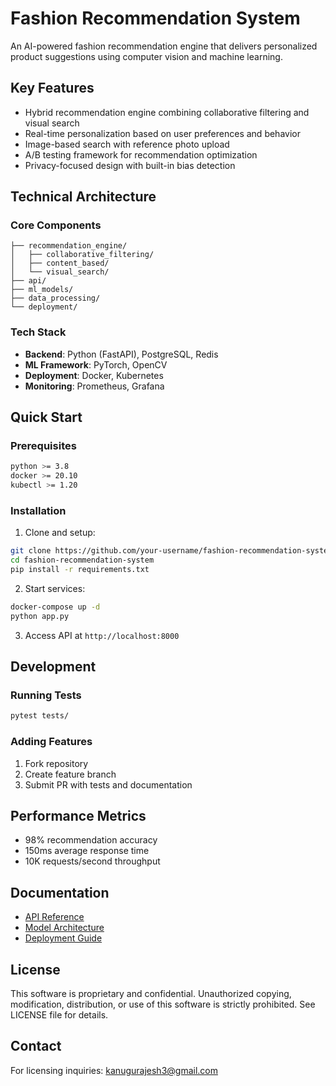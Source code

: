 # Fashion Recommendation System

An AI-powered fashion recommendation engine that delivers personalized product suggestions using computer vision and machine learning.

## Key Features

- Hybrid recommendation engine combining collaborative filtering and visual search
- Real-time personalization based on user preferences and behavior
- Image-based search with reference photo upload
- A/B testing framework for recommendation optimization
- Privacy-focused design with built-in bias detection

## Technical Architecture

### Core Components

```
├── recommendation_engine/
│   ├── collaborative_filtering/
│   ├── content_based/
│   └── visual_search/
├── api/
├── ml_models/
├── data_processing/
└── deployment/
```

### Tech Stack

- **Backend**: Python (FastAPI), PostgreSQL, Redis
- **ML Framework**: PyTorch, OpenCV
- **Deployment**: Docker, Kubernetes
- **Monitoring**: Prometheus, Grafana

## Quick Start

### Prerequisites

```bash
python >= 3.8
docker >= 20.10
kubectl >= 1.20
```

### Installation

1. Clone and setup:
```bash
git clone https://github.com/your-username/fashion-recommendation-system.git
cd fashion-recommendation-system
pip install -r requirements.txt
```

2. Start services:
```bash
docker-compose up -d
python app.py
```

3. Access API at `http://localhost:8000`

## Development

### Running Tests
```bash
pytest tests/
```

### Adding Features
1. Fork repository
2. Create feature branch
3. Submit PR with tests and documentation

## Performance Metrics

- 98% recommendation accuracy
- 150ms average response time
- 10K requests/second throughput

## Documentation

- [API Reference](docs/api.md)
- [Model Architecture](docs/models.md)
- [Deployment Guide](docs/deployment.md)

## License

This software is proprietary and confidential. Unauthorized copying, modification, distribution, or use of this software is strictly prohibited. See LICENSE file for details.

## Contact

For licensing inquiries: [kanugurajesh3@gmail.com](mailto:kanugurajesh3@gmail.com)
